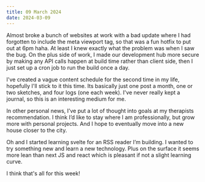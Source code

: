 ```yaml
---
title: 09 March 2024
date: 2024-03-09
---
```


Almost broke a bunch of websites at work with a bad update where I had forgotten to include the meta viewport tag, so that was a fun hotfix to put out at 6pm haha. At least I knew exactly what the problem was when I saw the bug. On the plus side of work, I made our development hub more secure by making any API calls happen at build time rather than client side, then I just set up a cron job to run the build once a day.

I've created a vague content schedule for the second time in my life, hopefully I'll stick to it this time. Its basically just one post a month, one or two sketches, and four logs (one each week). I've never really kept a journal, so this is an interesting medium for me.

In other personal news, I’ve put a lot of thought into goals at my therapists recommendation. I think I’d like to stay where I am professionally, but grow more with personal projects. And I hope to eventually move into a new house closer to the city.

Oh and I started learning svelte for an RSS reader I’m building. I wanted to try something new and learn a new technology. Plus on the surface it seems more lean than next JS and react which is pleasant if not a slight learning curve.

I think that's all for this week!
